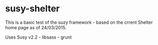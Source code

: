 # susy-shelter
This is a basic test of the suzy framework - based on the crrent Shelter home page as of 24/03/2015.

Uses Susy v2.2 - libsass - grunt



